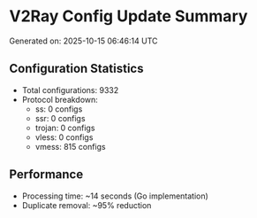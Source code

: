 # V2Ray Config Update Summary
Generated on: 2025-10-15 06:46:14 UTC

## Configuration Statistics
- Total configurations: 9332
- Protocol breakdown:
  - ss: 0 configs
  - ssr: 0 configs
  - trojan: 0 configs
  - vless: 0 configs
  - vmess: 815 configs

## Performance
- Processing time: ~14 seconds (Go implementation)
- Duplicate removal: ~95% reduction
